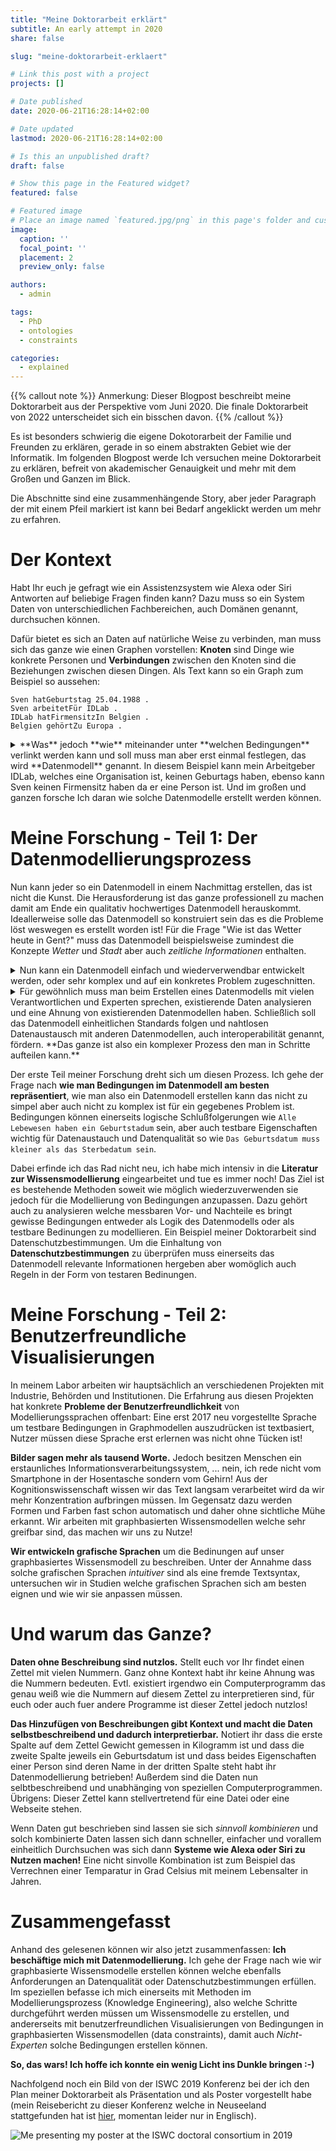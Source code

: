 ```yaml
---
title: "Meine Doktorarbeit erklärt"
subtitle: An early attempt in 2020
share: false

slug: "meine-doktorarbeit-erklaert"

# Link this post with a project
projects: []

# Date published
date: 2020-06-21T16:28:14+02:00

# Date updated
lastmod: 2020-06-21T16:28:14+02:00

# Is this an unpublished draft?
draft: false

# Show this page in the Featured widget?
featured: false

# Featured image
# Place an image named `featured.jpg/png` in this page's folder and customize its options here.
image:
  caption: ''
  focal_point: ''
  placement: 2
  preview_only: false

authors:
  - admin

tags:
  - PhD
  - ontologies
  - constraints

categories:
  - explained
---
```


{{% callout note %}} Anmerkung: Dieser Blogpost beschreibt meine Doktorarbeit aus der Perspektive vom Juni 2020. Die finale Doktorarbeit von 2022 unterscheidet sich ein bisschen davon. {{% /callout %}}

Es ist besonders schwierig die eigene Dokotorarbeit der Familie und Freunden zu erklären,
gerade in so einem abstrakten Gebiet wie der Informatik.
Im folgenden Blogpost werde Ich versuchen meine Doktorarbeit zu erklären,
befreit von akademischer Genauigkeit und mehr mit dem Großen und Ganzen im Blick.

<!--more-->

Die Abschnitte sind eine zusammenhängende Story,
aber jeder Paragraph der mit einem Pfeil markiert ist kann bei Bedarf angeklickt werden um mehr zu erfahren.

# Der Kontext
Habt Ihr euch je gefragt wie ein Assistenzsystem wie Alexa oder Siri
Antworten auf beliebige Fragen finden kann?
Dazu muss so ein System Daten von unterschiedlichen Fachbereichen,
auch Domänen genannt, durchsuchen können.

Dafür bietet es sich an Daten auf natürliche Weise zu verbinden,
man muss sich das ganze wie einen Graphen vorstellen:
**Knoten** sind Dinge wie konkrete Personen und **Verbindungen**
zwischen den Knoten sind die Beziehungen zwischen diesen Dingen.
Als Text kann so ein Graph zum Beispiel so aussehen: 

```
Sven hatGeburtstag 25.04.1988 .
Sven arbeitetFür IDLab .
IDLab hatFirmensitzIn Belgien .
Belgien gehörtZu Europa .
```

<details>
<summary>
**Was** jedoch **wie** miteinander unter **welchen Bedingungen** verlinkt werden kann und soll
muss man aber erst einmal festlegen, das wird **Datenmodell** genannt.
In diesem Beispiel kann mein Arbeitgeber IDLab, welches eine Organisation ist, keinen Geburtags haben,
ebenso kann Sven keinen Firmensitz haben da er eine Person ist.
Und im großen und ganzen forsche Ich daran wie solche Datenmodelle erstellt werden können.
</summary>
Datenmodellierung ist nichts neues, anstatt jedoch wie bisher Daten nur für
eine einzelne Datenbank oder ein einzelnes Computerprogramm zu Erstellen
machen wir uns Das World Wide Web zu nutze.
Jedes Konzept und jede Beziehung, so wie `Person` und `hatFirmensitzIn`
aber auch konkrete Daten selbst, so wie `Sven` oder `Belgien`
bekommen eine eigene Webadresse.
Damit sind sie global eindeutig identifizierbar und sowohl Computerprogramme
wie auch Benutzer können das Konzept oder die Information nachschlagen!
Das kann dann so wie auf der folgenden Seite aussehen: https://sven-lieber.org/profile
</details>

# Meine Forschung - Teil 1: Der Datenmodellierungsprozess

Nun kann jeder so ein Datenmodell in einem Nachmittag erstellen,
das ist nicht die Kunst.
Die Herausforderung ist das ganze professionell zu machen
damit am Ende ein qualitativ hochwertiges Datenmodell herauskommt.
Ideallerweise solle das Datenmodell so konstruiert sein
das es die Probleme löst weswegen es erstellt worden ist!
Für die Frage "Wie ist das Wetter heute in Gent?"
muss das Datenmodell beispielsweise zumindest
die Konzepte *Wetter* und *Stadt* aber auch *zeitliche Informationen* enthalten.

<details>
<summary>
Nun kann ein Datenmodell einfach und wiederverwendbar entwickelt werden,
oder sehr komplex und auf ein konkretes Problem zugeschnitten.
</summary>
Ein Beispiel für ein einfaches und wiederverwendbares Datenmodell ist das folgende.
Wenn Ihr irgend ein Geschäft googelt zeigt euch Google rechts in einer
Infobox zum Beispiel Öffnungszeiten oder das Gründungsjahr des Geschäfts.
Das kann unter anderem gemacht werden weil die Webseitenbetreiber
ein standardisiertes Datenmodell verwendet haben um Informationen
in Ihrer Webseite zu kennzeichnen.
Dafür wird nicht viel Genauigkeit verlangt da die Information hauptsächlich
menschlichen Nutzern angezeigt wird.
Im Gegensatz dazu werden in der *Biomedizin* sehr komplexe Datenmodelle
verwendet welche logischen Regeln folgen.
Diese sind so präzise das selbst Computerprogramme sie "verstehen können"
</details>

<details>
<summary>
Für gewöhnlich muss man beim Erstellen eines Datenmodells mit
vielen Verantwortlichen und Experten sprechen,
existierende Daten analysieren und eine Ahnung von existierenden
Datenmodellen haben.
Schließlich soll das Datenmodell einheitlichen Standards folgen
und nahtlosen Datenaustausch mit anderen Datenmodellen, auch interoperabilität genannt, fördern.
**Das ganze ist also ein komplexer Prozess den man in Schritte
aufteilen kann.**
</summary>
Das ist übrigens auch in der professionellen Softwareentwicklung,
dem Software Engineering so.
Eine ingenieursmäßige Herangehensweise in Form von meßbaren und
optimierbaren Prozessen unterscheidet Software Engineering
vom simplen Akt der *Programmierung*.
</details>

Der erste Teil meiner Forschung dreht sich um diesen Prozess.
Ich gehe der Frage nach **wie man Bedingungen im Datenmodell am besten
repräsentiert**, wie man also ein Datenmodell erstellen kann das
nicht zu simpel aber auch nicht zu komplex ist für ein gegebenes Problem ist.
Bedingungen können einerseits logische Schlußfolgerungen wie `Alle Lebewesen haben ein Geburtstadum` sein,
aber auch testbare Eigenschaften wichtig für Datenaustauch und Datenqualität so wie `Das Geburtsdatum muss kleiner als das Sterbedatum sein`.

Dabei erfinde ich das Rad nicht neu,
ich habe mich intensiv in die **Literatur zur Wissensmodellierung** eingearbeitet und tue es immer noch!
Das Ziel ist es bestehende Methoden soweit wie möglich wiederzuverwenden
sie jedoch für die Modellierung von Bedingungen anzupassen.
Dazu gehört auch zu analysieren welche messbaren Vor- und Nachteile es bringt
gewisse Bedingungen entweder als Logik des Datenmodells oder als testbare Bedinungen zu modellieren.
Ein Beispiel meiner Doktorarbeit sind Datenschutzbestimmungen.
Um die Einhaltung von **Datenschutzbestimmungen** zu überprüfen muss einerseits
das Datenmodell relevante Informationen hergeben aber womöglich auch
Regeln in der Form von testaren Bedinungen.

# Meine Forschung - Teil 2: Benutzerfreundliche Visualisierungen

In meinem Labor arbeiten wir hauptsächlich an verschiedenen Projekten mit Industrie, Behörden und Institutionen.
Die Erfahrung aus diesen Projekten hat konkrete **Probleme der Benutzerfreundlichkeit** von Modellierungssprachen offenbart:
Eine erst 2017 neu vorgestellte Sprache um testbare Bedingungen in Graphmodellen auszudrücken ist textbasiert,
Nutzer müssen diese Sprache erst erlernen was nicht ohne Tücken ist!

**Bilder sagen mehr als tausend Worte.**
Jedoch besitzen Menschen ein erstaunliches Informationsverarbeitungssystem, ...
nein, ich rede nicht vom Smartphone in der Hosentasche sondern vom Gehirn!
Aus der Kognitionswissenschaft wissen wir das Text langsam verarbeitet wird da wir mehr Konzentration aufbringen müssen.
Im Gegensatz dazu werden Formen und Farben fast schon automatisch und daher ohne sichtliche Mühe erkannt.
Wir arbeiten mit graphbasierten Wissensmodellen welche sehr greifbar sind, das machen wir uns zu Nutze!

**Wir entwickeln grafische Sprachen** um die Bedinungen auf unser graphbasiertes Wissensmodell zu beschreiben.
Unter der Annahme dass solche grafischen Sprachen *intuitiver* sind als eine fremde Textsyntax,
untersuchen wir in Studien welche grafischen Sprachen sich am besten eignen und
wie wir sie anpassen müssen.

# Und warum das Ganze?

**Daten ohne Beschreibung sind nutzlos.**
Stellt euch vor Ihr findet einen Zettel mit vielen Nummern.
Ganz ohne Kontext habt ihr keine Ahnung was die Nummern bedeuten.
Evtl. existiert irgendwo ein Computerprogramm das genau
weiß wie die Nummern auf diesem Zettel zu interpretieren sind,
für euch oder auch fuer andere Programme ist dieser Zettel jedoch nutzlos!

**Das Hinzufügen von Beschreibungen gibt Kontext und macht die Daten selbstbeschreibend
und dadurch interpretierbar.**
Notiert ihr dass die erste Spalte auf dem Zettel Gewicht gemessen in Kilogramm ist
und dass die zweite Spalte jeweils ein Geburtsdatum ist
und dass beides Eigenschaften einer Person sind deren Name
in der dritten Spalte steht habt ihr Datenmodellierung betrieben!
Außerdem sind die Daten nun selbtbeschreibend und unabhänging von
speziellen Computerprogrammen.
Übrigens: Dieser Zettel kann stellvertretend für eine Datei oder eine Webseite stehen.

Wenn Daten gut beschrieben sind lassen sie sich *sinnvoll kombinieren*
und solch kombinierte Daten lassen sich dann schneller, einfacher
und vorallem einheitlich Durchsuchen was sich dann **Systeme wie Alexa oder Siri zu Nutzen machen!**
Eine nicht sinvolle Kombination ist zum Beispiel das Verrechnen
einer Temparatur in Grad Celsius mit meinem Lebensalter in Jahren.

# Zusammengefasst

Anhand des gelesenen können wir also jetzt zusammenfassen:
**Ich beschäftige mich mit Datenmodellierung.**
Ich gehe der Frage nach
wie wir graphbasierte Wissensmodelle erstellen können welche 
ebenfalls Anforderungen an Datenqualität oder Datenschutzbestimmungen erfüllen.
Im speziellen befasse ich mich einerseits mit Methoden im Modellierungsprozess (Knowledge Engineering),
also welche Schritte durchgeführt werden müssen um Wissensmodelle zu erstellen,
und andererseits mit benutzerfreundlichen Visualisierungen von Bedingungen in graphbasierten Wissensmodellen (data constraints),
damit auch *Nicht-Experten* solche Bedingungen erstellen können.

**So, das wars!
Ich hoffe ich konnte ein wenig Licht ins Dunkle bringen :-)**

Nachfolgend noch ein Bild von der ISWC 2019 Konferenz
bei der ich den Plan meiner Doktorarbeit als Präsentation und als Poster
vorgestellt habe (mein Reisebericht zu dieser Konferenz welche in Neuseeland stattgefunden hat ist [hier](https://sven-lieber.org/en/2019/11/05/iswc-2019/), momentan leider nur in Englisch).

![Me presenting my poster at the ISWC doctoral consortium in 2019](/img/2019-11-05-iswc-poster-sven.jpg)
